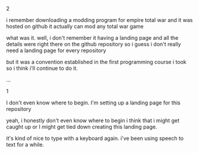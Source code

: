 2

i remember downloading a modding
program for empire total war
and it was hosted on github
it actually can mod any total war game

what was it. well, i don't remember it
having a landing page
and all the details were
right there on the github repository
so i guess i don't really need a landing page
for every repository

but it was a convention established
in the first programming course i took
so i think i'll continue to do it.

...

1

I don't even know where to begin.
I'm setting up a landing page for this repository

yeah, i honestly don't even know where to begin
i think that i might get caught up
or
I might get tied down creating
this landing page.

it's kind of nice to type with a keyboard
again. i've been using speech to text
for a while.